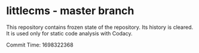 # littlecms - master branch

This repository contains frozen state of the repository.
Its history is cleared. It is used only for static code
analysis with Codacy.

Commit Time: 1698322368